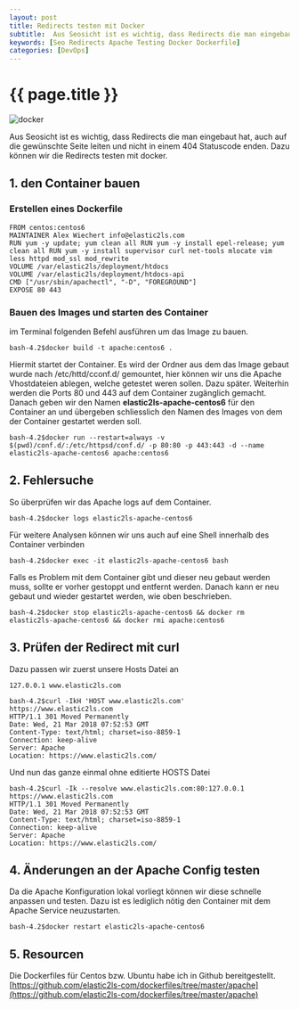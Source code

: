```yaml
---
layout: post
title: Redirects testen mit Docker
subtitle:  Aus Seosicht ist es wichtig, dass Redirects die man eingebaut hat, auch auf die gewünschte Seite leiten und nicht in einem 404 Statuscode enden. Dazu können wir die Redirects vorab testen mit docker.
keywords: [Seo Redirects Apache Testing Docker Dockerfile]
categories: [DevOps]
---
```

# {{ page.title }}

![docker](../../img/DockerLogo-300x150.webp)

Aus Seosicht ist es wichtig, dass Redirects die man eingebaut hat, auch auf die gewünschte Seite leiten und nicht in einem 404 Statuscode enden. Dazu können wir die Redirects testen mit docker.

## 1\. den Container bauen

### Erstellen eines Dockerfile

```
FROM centos:centos6
MAINTAINER Alex Wiechert info@elastic2ls.com
RUN yum -y update; yum clean all RUN yum -y install epel-release; yum clean all RUN yum -y install supervisor curl net-tools mlocate vim less httpd mod_ssl mod_rewrite
VOLUME /var/elastic2ls/deployment/htdocs
VOLUME /var/elastic2ls/deployment/htdocs-api
CMD ["/usr/sbin/apachectl", "-D", "FOREGROUND"]
EXPOSE 80 443
```

### Bauen des Images und starten des Container

im Terminal folgenden Befehl ausführen um das Image zu bauen.

```
bash-4.2$docker build -t apache:centos6 .
```

Hiermit startet der Container. Es wird der Ordner aus dem das Image gebaut wurde nach /etc/httd/cconf.d/ gemountet, hier können wir uns die Apache Vhostdateien ablegen, welche getestet weren sollen. Dazu später. Weiterhin werden die Ports 80 und 443 auf dem Container zugänglich gemacht. Danach geben wir den Namen **elastic2ls-apache-centos6** für den Container an und übergeben schliesslich den Namen des Images von dem der Container gestartet werden soll.

```
bash-4.2$docker run --restart=always -v $(pwd)/conf.d/:/etc/httpsd/conf.d/ -p 80:80 -p 443:443 -d --name elastic2ls-apache-centos6 apache:centos6
```

## 2\. Fehlersuche

So überprüfen wir das Apache logs auf dem Container.

```
bash-4.2$docker logs elastic2ls-apache-centos6
```

Für weitere Analysen können wir uns auch auf eine Shell innerhalb des Container verbinden

```
bash-4.2$docker exec -it elastic2ls-apache-centos6 bash
```

Falls es Problem mit dem Container gibt und dieser neu gebaut werden muss, sollte er vorher gestoppt und entfernt werden. Danach kann er neu gebaut und wieder gestartet werden, wie oben beschrieben.

```
bash-4.2$docker stop elastic2ls-apache-centos6 && docker rm elastic2ls-apache-centos6 && docker rmi apache:centos6
```

## 3\. Prüfen der Redirect mit curl

Dazu passen wir zuerst unsere Hosts Datei an

```
127.0.0.1 www.elastic2ls.com
```

```
bash-4.2$curl -IkH 'HOST www.elastic2ls.com' https://www.elastic2ls.com
HTTP/1.1 301 Moved Permanently
Date: Wed, 21 Mar 2018 07:52:53 GMT
Content-Type: text/html; charset=iso-8859-1
Connection: keep-alive
Server: Apache
Location: https://www.elastic2ls.com/
```

Und nun das ganze einmal ohne editierte HOSTS Datei

```
bash-4.2$curl -Ik --resolve www.elastic2ls.com:80:127.0.0.1 https://www.elastic2ls.com
HTTP/1.1 301 Moved Permanently
Date: Wed, 21 Mar 2018 07:52:53 GMT
Content-Type: text/html; charset=iso-8859-1
Connection: keep-alive
Server: Apache
Location: https://www.elastic2ls.com/
```

## 4\. Änderungen an der Apache Config testen

Da die Apache Konfiguration lokal vorliegt können wir diese schnelle anpassen und testen. Dazu ist es lediglich nötig den Container mit dem Apache Service neuzustarten.

```
bash-4.2$docker restart elastic2ls-apache-centos6
```

## 5\. Resourcen

Die Dockerfiles für Centos bzw. Ubuntu habe ich in Github bereitgestellt. [https://github.com/elastic2ls-com/dockerfiles/tree/master/apache](https://github.com/elastic2ls-com/dockerfiles/tree/master/apache)
